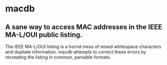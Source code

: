 # macdb

## A sane way to access MAC addresses in the IEEE MA-L/OUI public listing.

The IEEE MA-L/OUI listing is a horrid mess of mixed whitespace characters and
dupliate information. macdb attempts to correct these errors by recreating the
listing in common, parsable formats.
